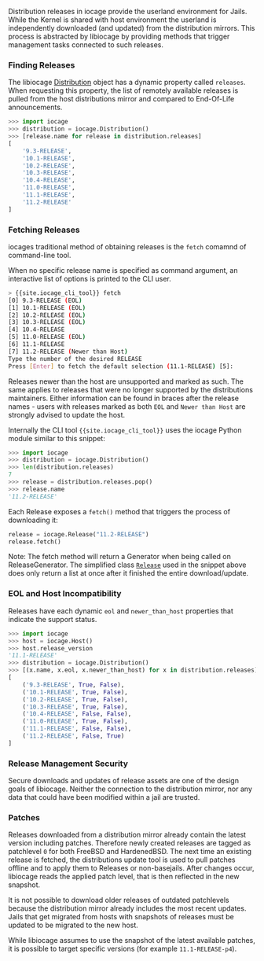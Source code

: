 Distribution releases in iocage provide the userland environment for Jails.
While the Kernel is shared with host environment the userland is independently downloaded (and updated) from the distribution mirrors.
This process is abstracted by libiocage by providing methods that trigger management tasks connected to such releases.

### Finding Releases

The libiocage [Distribution](https://iocage.github.io/libiocage/iocage.Distribution.html) object has a dynamic property called `releases`.
When requesting this property, the list of remotely available releases is pulled from the host distributions mirror and compared to End-Of-Life announcements.

```python
>>> import iocage
>>> distribution = iocage.Distribution()
>>> [release.name for release in distribution.releases]
[
    '9.3-RELEASE',
    '10.1-RELEASE',
    '10.2-RELEASE',
    '10.3-RELEASE',
    '10.4-RELEASE',
    '11.0-RELEASE',
    '11.1-RELEASE',
    '11.2-RELEASE'
]
```

### Fetching Releases

iocages traditional method of obtaining releases is the `fetch` comamnd of command-line tool.

When no specific release name is specified as command argument, an interactive list of options is printed to the CLI user.

```sh
> {{site.iocage_cli_tool}} fetch
[0] 9.3-RELEASE (EOL)
[1] 10.1-RELEASE (EOL)
[2] 10.2-RELEASE (EOL)
[3] 10.3-RELEASE (EOL)
[4] 10.4-RELEASE
[5] 11.0-RELEASE (EOL)
[6] 11.1-RELEASE
[7] 11.2-RELEASE (Newer than Host)
Type the number of the desired RELEASE
Press [Enter] to fetch the default selection (11.1-RELEASE) [5]:
```

Releases newer than the host are unsupported and marked as such.
The same applies to releases that were no longer supported by the distributions maintainers.
Either information can be found in braces after the release names - users with releases marked as both `EOL` and `Newer than Host` are strongly advised to update the host.

Internally the CLI tool `{{site.iocage_cli_tool}}` uses the iocage Python module similar to this snippet:

```python
>>> import iocage
>>> distribution = iocage.Distribution()
>>> len(distribution.releases)
7
>>> release = distribution.releases.pop()
>>> release.name
'11.2-RELEASE'
```

Each Release exposes a `fetch()` method that triggers the process of downloading it:

```python
release = iocage.Release("11.2-RELEASE")
release.fetch()
```

Note: The fetch method will return a Generator when being called on ReleaseGenerator.
The simplified class [`Release`](https://iocage.github.io/libiocage/iocage.Release.html) used in the snippet above does only return a list at once after it finished the entire download/update.

### EOL and Host Incompatibility

Releases have each dynamic `eol` and `newer_than_host` properties that indicate the support status.

```python
>>> import iocage
>>> host = iocage.Host()
>>> host.release_version
'11.1-RELEASE'
>>> distribution = iocage.Distribution()
>>> [(x.name, x.eol, x.newer_than_host) for x in distribution.releases]
[
    ('9.3-RELEASE', True, False),
    ('10.1-RELEASE', True, False),
    ('10.2-RELEASE', True, False),
    ('10.3-RELEASE', True, False),
    ('10.4-RELEASE', False, False),
    ('11.0-RELEASE', True, False),
    ('11.1-RELEASE', False, False),
    ('11.2-RELEASE', False, True)
]
```

### Release Management Security

Secure downloads and updates of release assets are one of the design goals of libiocage.
Neither the connection to the distribution mirror, nor any data that could have been modified within a jail are trusted.

### Patches

Releases downloaded from a distribution mirror already contain the latest version including patches.
Therefore newly created releases are tagged as patchlevel `0` for both FreeBSD and HardenedBSD.
The next time an existing release is fetched, the distributions update tool is used to pull patches offline and to apply them to Releases or non-basejails.
After changes occur, libiocage reads the applied patch level, that is then reflected in the new snapshot.

It is not possible to download older releases of outdated patchlevels because the distribution mirror already includes the most recent updates.
Jails that get migrated from hosts with snapshots of releases must be updated to be migrated to the new host.

While libiocage assumes to use the snapshot of the latest available patches, it is possible to target specific versions (for example `11.1-RELEASE-p4`).